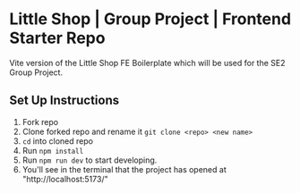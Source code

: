 # Little Shop | Group Project | Frontend Starter Repo

Vite version of the Little Shop FE Boilerplate which will be used for the SE2 Group Project.

## Set Up Instructions

1. Fork repo
1. Clone forked repo and rename it `git clone <repo> <new name>`
1. `cd` into cloned repo
1. Run `npm install`
1. Run `npm run dev` to start developing.
  1. You'll see in the terminal that the project has opened at "http://localhost:5173/"
